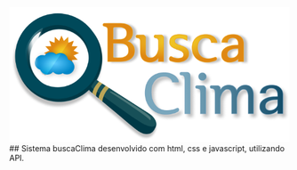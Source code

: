 <img src="Group 1.png" alt="BuscaClima"/>
## 
Sistema buscaClima desenvolvido com html, css e javascript, utilizando API.
